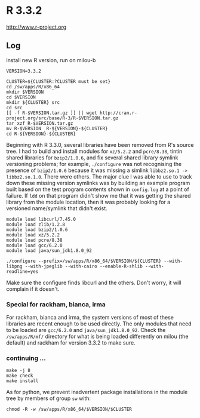 R 3.3.2
=======

<http://www.r-project.org>


Log
---

install new R version, run on milou-b

    VERSION=3.3.2

    CLUSTER=${CLUSTER:?CLUSTER must be set}
    cd /sw/apps/R/x86_64
    mkdir $VERSION
    cd $VERSION
    mkdir ${CLUSTER} src
    cd src
    [[ -f R-$VERSION.tar.gz ]] || wget http://cran.r-project.org/src/base/R-3/R-$VERSION.tar.gz
    tar xzf R-$VERSION.tar.gz
    mv R-$VERSION  R-${VERSION}-${CLUSTER}
    cd R-${VERSION}-${CLUSTER}

Beginning with R 3.3.0, several libraries have been removed from R's source
tree.  I had to build and install modules for `xz/5.2.2` and `pcre/8.38`,
tintin shared libraries for `bzip2/1.0.6`, and fix several shared library
symlink versioning problems; for example, `./configure` was not recognising the
presence of `bzip2/1.0.6` because it was missing a simlink `libbz2.so.1 ->
libbz2.so.1.0`.  There were others.  The major clue I was able to use to track
down these missing version symlinks was by building an example program built
based on the test program contents shown in `config.log` at a point of failure.
If `ldd` on that program didn't show me that it was getting the shared library
from the module location, then it was probably looking for a versioned
name/symlink that didn't exist.

    module load libcurl/7.45.0
    module load zlib/1.2.8
    module load bzip2/1.0.6
    module load xz/5.2.2
    module load pcre/8.38
    module load gcc/6.2.0
    module load java/sun_jdk1.8.0_92

    ./configure --prefix=/sw/apps/R/x86_64/$VERSION/${CLUSTER} --with-libpng --with-jpeglib --with-cairo --enable-R-shlib --with-readline=yes

Make sure the configure finds libcurl and the others. Don't worry, it will
complain if it doesn't.

### Special for rackham, bianca, irma

For rackham, bianca and irma, the system versions of most of these libraries
are recent enough to be used directly.  The only modules that need to be loaded
are `gcc/6.2.0` and `java/sun_jdk1.8.0_92`.  Check the `/sw/apps/R/mf/`
directory for what is being loaded differently on milou (the default) and
rackham for version 3.3.2 to make sure.

### continuing ...

    make -j 8
    make check
    make install

As for python, we prevent inadvertent package installations in the module tree
by members of group `sw` with:

    chmod -R -w /sw/apps/R/x86_64/$VERSION/$CLUSTER


